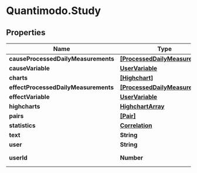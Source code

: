 # Quantimodo.Study

## Properties
Name | Type | Description | Notes
------------ | ------------- | ------------- | -------------
**causeProcessedDailyMeasurements** | [**[ProcessedDailyMeasurement]**](ProcessedDailyMeasurement.md) |  | 
**causeVariable** | [**UserVariable**](UserVariable.md) |  | 
**charts** | [**[Highchart]**](Highchart.md) |  | 
**effectProcessedDailyMeasurements** | [**[ProcessedDailyMeasurement]**](ProcessedDailyMeasurement.md) |  | 
**effectVariable** | [**UserVariable**](UserVariable.md) |  | 
**highcharts** | [**HighchartArray**](HighchartArray.md) |  | [optional] 
**pairs** | [**[Pair]**](Pair.md) |  | 
**statistics** | [**Correlation**](Correlation.md) |  | 
**text** | **String** | Example:  | 
**user** | **String** | Example:  | 
**userId** | **Number** | Example: 230 | [optional] 


